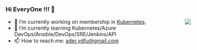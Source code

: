 ### **Hi EveryOne !!!** 👋
<img align="right" src="https://github-readme-stats.vercel.app/api?username=ydFu&show_icons=true&theme=algolia" />

- 🔭 I’m currently working on membership in [Kubernetes](https://github.com/kubernetes). 
- 🌱 I’m currently learning Kubernetes/Azure DevOps/Ansible/DevOps/SRE/Jenkins/API  
- 📫 How to reach me: ader.ydfu@gmail.com 
